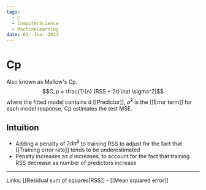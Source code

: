 ```yaml
---
tags:
  - 🌱
  - ComputerScience
  - MachineLearning
date: 01--Jun--2023
---
```


# Cp
Also known as Mallow's Cp. 
$$C_p = \frac{1}{n} (RSS + 2d \hat \sigma^2)$$
where the fitted model contains d [[Predictor]], $\hat \sigma^2$ is the [[Error term]] for each model response, Cp estimates the test MSE.
## Intuition
- Adding a penalty of $2d\hat \sigma^2$ to training RSS to adjust for the fact that [[Training error rate]] tends to be underestimated
- Penalty increases as $d$ increases, to account for the fact that training RSS decrease as number of predictors increase

---
Links: [[Residual sum of squares|RSS]] - [[Mean squared error]]